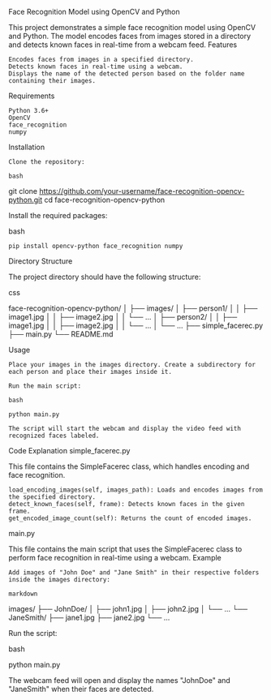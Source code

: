Face Recognition Model using OpenCV and Python

This project demonstrates a simple face recognition model using OpenCV and Python. The model encodes faces from images stored in a directory and detects known faces in real-time from a webcam feed.
Features

    Encodes faces from images in a specified directory.
    Detects known faces in real-time using a webcam.
    Displays the name of the detected person based on the folder name containing their images.

Requirements

    Python 3.6+
    OpenCV
    face_recognition
    numpy

Installation

    Clone the repository:

    bash

git clone https://github.com/your-username/face-recognition-opencv-python.git
cd face-recognition-opencv-python

Install the required packages:

bash

    pip install opencv-python face_recognition numpy

Directory Structure

The project directory should have the following structure:

css

face-recognition-opencv-python/
│
├── images/
│   ├── person1/
│   │   ├── image1.jpg
│   │   ├── image2.jpg
│   │   └── ...
│   ├── person2/
│   │   ├── image1.jpg
│   │   ├── image2.jpg
│   │   └── ...
│   └── ...
├── simple_facerec.py
├── main.py
└── README.md

Usage

    Place your images in the images directory. Create a subdirectory for each person and place their images inside it.

    Run the main script:

    bash

    python main.py

    The script will start the webcam and display the video feed with recognized faces labeled.

Code Explanation
simple_facerec.py

This file contains the SimpleFacerec class, which handles encoding and face recognition.

    load_encoding_images(self, images_path): Loads and encodes images from the specified directory.
    detect_known_faces(self, frame): Detects known faces in the given frame.
    get_encoded_image_count(self): Returns the count of encoded images.

main.py

This file contains the main script that uses the SimpleFacerec class to perform face recognition in real-time using a webcam.
Example

    Add images of "John Doe" and "Jane Smith" in their respective folders inside the images directory:

    markdown

images/
├── JohnDoe/
│   ├── john1.jpg
│   ├── john2.jpg
│   └── ...
└── JaneSmith/
    ├── jane1.jpg
    ├── jane2.jpg
    └── ...

Run the script:

bash

python main.py

The webcam feed will open and display the names "JohnDoe" and "JaneSmith" when their faces are detected.